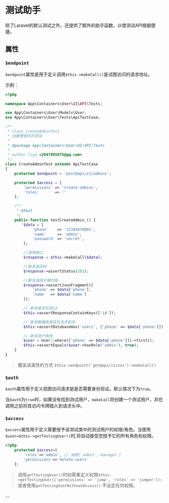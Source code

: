 # 测试助手
除了Laravel的默认测试之外，还提供了额外的助手函数，以使测试API根据便捷。

## 属性

### `$endpoint`
`$endpoint`属性是用于定义调用`$this->makeCall()`是试图访问的请求地址。

示例：
```php
<?php

namespace App\Containers\User\UI\API\Tests;

use App\Containers\User\Models\User;
use App\Containers\User\Tests\ApiTestCase;

/**
 * Class CreateAdminTest
 * 创建管理员的测试
 *
 * @package App\Containers\User\UI\API\Tests
 *
 * author liyq <2847895875@qq.com>
 */
class CreateAdminTest extends ApiTestCase
{
    protected $endpoint = 'post@api/v1/admins';

    protected $access = [
        'permissions' => 'create-admins',
        'roles'       => ''
    ];

    /**
     * @test
     */
    public function testCreateAdmin_() {
        $data = [
            'phone'    => '12345678901',
            'name'     => 'admin',
            'password' => 'secret',
        ];

        //调用接口
        $response = $this->makeCall($data);

        //断言返回码
        $response->assertStatus(201);

        //断言返回关键内容
        $response->assertJsonFragment([
            'phone' => $data['phone'],
            'name'  => $data['name']
        ]);

        // 断言是否包含id
        $this->assertResponseContainKeys(['id']);

        // 断言数据库是否包含手机号
        $this->assertDatabaseHas('users', ['phone' => $data['phone']]);

        // 断言用户角色
        $user = User::where(['phone' => $data['phone']])->first();
        $this->assertEquals($user->hasRole('admin'), true);
    }
}
```
> 覆盖该属性的方式 `$this->endpoint('get@api/v1/xxx')->makeCall()`

### `$auth`
`$auth`属性用于定义视图访问请求是是否需要身份验证。默认情况下为`true`。

当`$auth`为`true`时，如果没有找到测试用户，`makeCall`将创建一个测试用户，并在调用之前将其访问令牌插入到请求头中。


### `$access`
`$access`属性用于定义需要授予该测试类中的测试用户的权限/角色。当使用`$user=$this->getTestingUser()`时,将自动接受您授予它的所有角色和权限。
```php
<?php
    protected $access=[
        'roles'=>'admin', // 或者['admin','manager']
        'permissions'=>'delete-users'
    ];
```
> 调用`getTestingUser()`时如需重定义权限`$this->getTestingUser(['permissions' => 'jump', 'roles' => 'jumper']);`
> 或者使用`getTestingUserWithoutAccess()` 不设定任何权限。

### ``